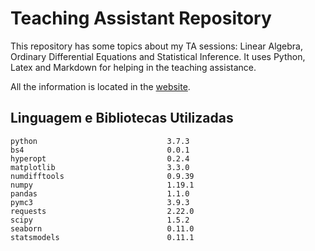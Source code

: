 # Teaching Assistant Repository

This repository has some topics about my TA sessions: Linear Algebra, Ordinary
Differential Equations and Statistical Inference. It uses Python, Latex and
Markdown for helping in the teaching assistance. 

All the information is located in the
[website](https://lucasmoschen.github.io/TA_sessions/).

## Linguagem e Bibliotecas Utilizadas 

```{bash}
python                             3.7.3
bs4                                0.0.1    
hyperopt                           0.2.4 
matplotlib                         3.3.0 
numdifftools                       0.9.39  
numpy                              1.19.1 
pandas                             1.1.0    
pymc3                              3.9.3    
requests                           2.22.0   
scipy                              1.5.2    
seaborn                            0.11.0   
statsmodels                        0.11.1  
```

